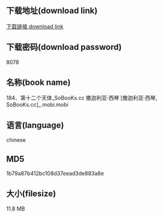 ## 下载地址(download link)
[下载链接 download link](https://voluble-croquembouche-d321dc.netlify.app/?s=184%E3%80%81%E7%AC%AC%E5%8D%81%E4%BA%8C%E4%B8%AA%E5%A4%A9%E4%BD%93_SoBooKs.cc+%E6%92%92%E8%BF%A6%E5%88%A9%E4%BA%9A%C2%B7%E8%A5%BF%E7%90%B4+%5B%E6%92%92%E8%BF%A6%E5%88%A9%E4%BA%9A%C2%B7%E8%A5%BF%E7%90%B4%2C+SoBooKs.cc%5D_.mobi)

## 下载密码(download password)
8078

## 名称(book name)
184、第十二个天体_SoBooKs.cc 撒迦利亚·西琴 [撒迦利亚·西琴, SoBooKs.cc]_.mobi.mobi

## 语言(language)
chinese

## MD5
1b79a87b412bc108d37eead3de883a8e

## 大小(filesize)
11.8 MB
